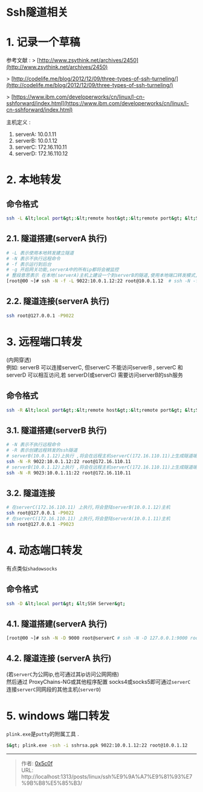 # Ssh隧道相关


# 1. 记录一个草稿 

参考文献 : 
&gt; [http://www.zsythink.net/archives/2450](http://www.zsythink.net/archives/2450)  

&gt; [http://codelife.me/blog/2012/12/09/three-types-of-ssh-turneling/](http://codelife.me/blog/2012/12/09/three-types-of-ssh-turneling/) 

&gt; [https://www.ibm.com/developerworks/cn/linux/l-cn-sshforward/index.html](https://www.ibm.com/developerworks/cn/linux/l-cn-sshforward/index.html)  


主机定义 :  
1. serverA: 10.0.1.11   
2. serverB: 10.0.1.12  
3. serverC: 172.16.110.11  
4. serverD: 172.16.110.12  

# 2. 本地转发
## 命令格式 
```bash
ssh -L &lt;local port&gt;:&lt;remote host&gt;:&lt;remote port&gt; &lt;SSH hostname&gt;
```

## 2.1. 隧道搭建(serverA 执行) 
```bash
# -L 表示使用本地转发建立隧道  
# -N 表示不执行远程命令 
# -f 表示运行到后台
# -g 开启网关功能,serverA中的所有ip都将会被监控 
# 整段意思表示 在本地(serverA)主机上建设一个到serverB的隧道,使用本地端口转发模式,监听本地(serverA)的9022端口,当访问本地(serverA)的9022端口时,会将通信数据转发到serverB的22端口  
[root@00 ~]# ssh -N -f -L 9022:10.0.1.12:22 root@10.0.1.12  # ssh -N -f -L 127.0.0.1:9022:10.0.1.12:22 root@10.0.1.12 
```
## 2.2. 隧道连接(serverA 执行) 
```bash
ssh root@127.0.0.1 -P9022 
```

# 3. 远程端口转发
(内网穿透)  
例如: serverB 可以连接serverC, 但serverC 不能访问serverB , serverC 和 serverD 可以相互访问,若 serverD(或serverC) 需要访问serverB的ssh服务  
## 命令格式 
```bash
ssh -R &lt;local port&gt;:&lt;remote host&gt;:&lt;remote port&gt; &lt;SSH hostname&gt; 
```
## 3.1. 隧道搭建(serverB 执行) 
```bash
# -N 表示不执行远程命令 
# -R 表示创建远程转发的ssh隧道 
# serverB(10.0.1.12)上执行 ,将会在远程主机serverC(172.16.110.11)上生成隧道端口(9022)的监听
ssh -N -R 9022:10.0.1.12:22 root@172.16.110.11
# serverB(10.0.1.12)上执行 ,将会在远程主机serverC(172.16.110.11)上生成隧道端口(9023)的监听
ssh -N -R 9023:10.0.1.11:22 root@172.16.110.11
```
## 3.2. 隧道连接
```bash
# 在serverC(172.16.110.11) 上执行,将会登陆serverB(10.0.1.12)主机
ssh root@127.0.0.1 -P9022 
# 在serverC(172.16.110.11) 上执行,将会登陆serverA(10.0.1.11)主机
ssh root@127.0.0.1 -P9023 
```

# 4. 动态端口转发
有点类似`shadowsocks`
## 命令格式
```bash
ssh -D &lt;local port&gt; &lt;SSH Server&gt;
```
## 4.1. 隧道搭建(serverA 执行) 
```bash
[root@00 ~]# ssh -N -D 9000 root@serverC # ssh -N -D 127.0.0.1:9000 root@serverC
```
## 4.2. 隧道连接 (serverA 执行)
(若`serverC`为公网ip,也可通过其ip访问公网网络)  
然后通过 ProxyChains-NG或其他程序配置 socks4或socks5即可通过`serverC` 连接`serverC`同网段的其他主机(`serverD`)  


# 5. windows 端口转发 
`plink.exe`是`putty`的附属工具 .
```bat
$&gt; plink.exe -ssh -i sshrsa.ppk 9022:10.0.1.12:22 root@10.0.1.12  
```

---

> 作者: [0x5c0f](https://blog.0x5c0f.cc)  
> URL: http://localhost:1313/posts/linux/ssh%E9%9A%A7%E9%81%93%E7%9B%B8%E5%85%B3/  

